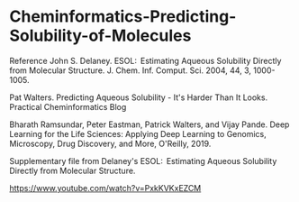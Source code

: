 # Cheminformatics-Predicting-Solubility-of-Molecules

Reference
John S. Delaney. ESOL:  Estimating Aqueous Solubility Directly from Molecular Structure. J. Chem. Inf. Comput. Sci. 2004, 44, 3, 1000-1005.

Pat Walters. Predicting Aqueous Solubility - It's Harder Than It Looks. Practical Cheminformatics Blog

Bharath Ramsundar, Peter Eastman, Patrick Walters, and Vijay Pande. Deep Learning for the Life Sciences: Applying Deep Learning to Genomics, Microscopy, Drug Discovery, and More, O'Reilly, 2019.

Supplementary file from Delaney's ESOL:  Estimating Aqueous Solubility Directly from Molecular Structure.

https://www.youtube.com/watch?v=PxkKVKxEZCM
